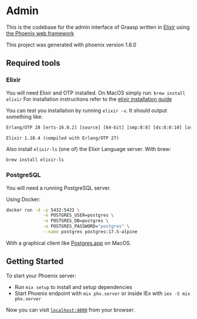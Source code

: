 # Admin

This is the codebase for the admin interface of Graasp written in
[Elixir](https://elixir-lang.org/) using
[the Phoenix web framework](https://phoenixframework.org)

This project was generated with phoenix version 1.8.0

## Required tools

### Elixir

You will need Elixir and OTP installed.
On MacOS simply run: `brew install elixir`
For installation instructions refer to the [elixir installation guide](https://hexdocs.pm/phoenix/1.8.0/installation.html)

You can test you installation by running `elixir -v`. It should output something like:

```txt
Erlang/OTP 28 [erts-16.0.2] [source] [64-bit] [smp:8:8] [ds:8:8:10] [async-threads:1] [jit] [dtrace]

Elixir 1.18.4 (compiled with Erlang/OTP 27)
```

Also install `elixir-ls` (one of) the Elixir Language server. With brew:

```sh
brew install elixir-ls
```

### PostgreSQL

You will need a running PostgreSQL server.

Using Docker:

```sh
docker run -d -p 5432:5432 \
              -e POSTGRES_USER=postgres \
              -e POSTGRES_DB=postgres \
              -e POSTGRES_PASSWORD="postgres" \
              --name postgres postgres:17.5-alpine
```

With a graphical client like [Postgres.app](https://postgresapp.com/) on MacOS.

## Getting Started

To start your Phoenix server:

- Run `mix setup` to install and setup dependencies
- Start Phoenix endpoint with `mix phx.server` or inside IEx with `iex -S mix phx.server`

Now you can visit [`localhost:4000`](http://localhost:4000) from your browser.
